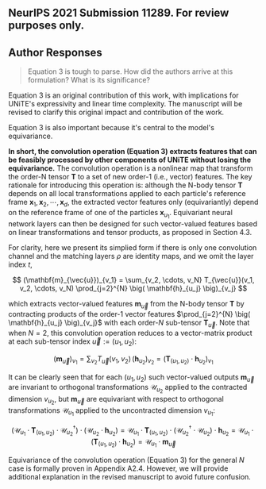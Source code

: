 ## NeurIPS 2021 Submission 11289. For review purposes only.

## Author Responses

>Equation 3 is tough to parse. How did the authors arrive at this formulation? What is its significance? 

Equation 3 is an original contribution of this work, with implications for UNiTE's expressivity and linear time complexity. The manuscript will be revised to clarify this original impact and contribution of the work. 

Equation 3 is also important because it's central to the model's equivariance.

**In short, the convolution operation (Equation 3) extracts features that can be feasibly processed by other components of UNiTE without losing the equivariance.** The convolution operation is a nonlinear map that transform the order-N tensor $\mathbf{T}$ to a set of new order-1 (i.e., vector) features. The key rationale for introducing this operation is: although the N-body tensor $\mathbf{T}$ depends on all local transformations applied to each particle's reference frame $\mathbf{x}_1, \mathbf{x}_2, \cdots, \mathbf{x}_d$, the extracted vector features only (equivariantly) depend on the reference frame of one of the particles $\mathbf{x}_{u_1}$. Equivariant neural network layers can then be designed for such vector-valued features based on linear transformations and tensor products, as proposed in Section 4.3.

For clarity, here we present its simplied form if there is only one convolution channel and the matching layers $\rho$ are identity maps, and we omit the layer index $t$,

$$ (\mathbf{m}_{\vec{u}})_{v_1} = \sum_{v_2, \cdots, v_N} T_{\vec{u}}(v_1, v_2, \cdots, v_N) \prod_{j=2}^{N}    \big( \mathbf{h}_{u_j} \big)_{v_j} $$

which extracts vector-valued features $\mathbf{m}_{\vec{u}}$ from the N-body tensor $\mathbf{T}$ by contracting products of the order-1 vector features  $\prod_{j=2}^{N}    \big( \mathbf{h}_{u_j} \big)_{v_j}$ with each order-$N$ sub-tensor $\mathbf{T}_{\vec{u}}$. Note that when $N=2$, this convolution operation reduces to a vector-matrix product at each sub-tensor index $\vec{u}:=(u_1, u_2)$:

$$ (\mathbf{m}_{\vec{u}})_{v_1} = \sum_{v_2} T_{\vec{u}}(v_1, v_2) \, \big( \mathbf{h}_{u_2} \big)_{v_2} = \big( \mathbf{T}_{(u_1, u_2)} \cdot \mathbf{h}_{u_2} \big)_{v_1} $$

It can be clearly seen that for each $(u_1, u_2)$ such vector-valued outputs $\mathbf{m}_{\vec{u}}$ are invariant to orthogonal transformations $\mathcal{U}_{u_2}$ applied to the contracted dimension $v_{u_2}$, but $\mathbf{m}_{\vec{u}}$ are equivariant with respect to orthogonal transformations $\mathcal{U}_{u_1}$ applied to the uncontracted dimension $v_{u_1}$:

$$ ( \mathcal{U}_{u_1} \cdot \mathbf{T}_{(u_1, u_2)} \cdot \mathcal{U}_{u_2}^{\dagger}) \cdot (\mathcal{U}_{u_2} \cdot \mathbf{h}_{u_2}) = \mathcal{U}_{u_1} \cdot \mathbf{T}_{(u_1, u_2)} \cdot (\mathcal{U}_{u_2}^{\dagger} \cdot \mathcal{U}_{u_2}) \cdot \mathbf{h}_{u_2} = \mathcal{U}_{u_1} \cdot \big( \mathbf{T}_{(u_1, u_2)} \cdot \mathbf{h}_{u_2} \big) = \mathcal{U}_{u_1} \cdot \mathbf{m}_{\vec{u}} $$

Equivariance of the convolution operation (Equation 3) for the general $N$ case is formally proven in Appendix A2.4. However, we will provide additional explanation in the revised manuscript to avoid future confusion.
